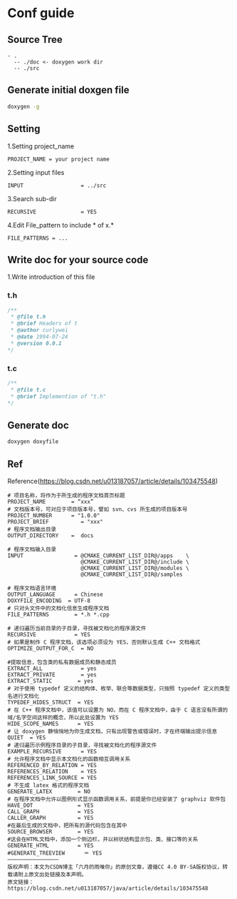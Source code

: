 # Conf guide

## Source Tree

``` text
- .
  -- ./doc <- doxygen work dir
  -- ./src
```

## Generate initial doxgen file

``` bash
doxygen -g
```

## Setting

1.Setting project_name

``` text
PROJECT_NAME = your project name
```

2.Setting input files

``` text
INPUT                  = ../src
```

3.Search sub-dir

``` text
RECURSIVE              = YES
```

4.Edit File_pattern to include \* of x.*

``` text
FILE_PATTERNS = ...
```

## Write doc for your source code

1.Write introduction of this file

### t.h

``` c
/**
 * @file t.h
 * @brief Headers of t
 * @author curlywei
 * @date 1994-07-24
 * @version 0.0.1
*/
```

### t.c

``` c
/**
 * @file t.c
 * @brief Implemention of "t.h"
*/
```

## Generate doc

``` bash
doxygen doxyfile
```

## Ref

Reference(https://blog.csdn.net/u013187057/article/details/103475548)

```
# 项目名称，将作为于所生成的程序文档首页标题
PROJECT_NAME        = “xxx”
# 文档版本号，可对应于项目版本号，譬如 svn、cvs 所生成的项目版本号
PROJECT_NUMBER      = "1.0.0"
PROJECT_BRIEF          = "xxx"
# 程序文档输出目录
OUTPUT_DIRECTORY    =  docs
 
# 程序文档输入目录 
INPUT                = @CMAKE_CURRENT_LIST_DIR@/apps    \
                       @CMAKE_CURRENT_LIST_DIR@/include \
                       @CMAKE_CURRENT_LIST_DIR@/modules \
                       @CMAKE_CURRENT_LIST_DIR@/samples
 
# 程序文档语言环境
OUTPUT_LANGUAGE      = Chinese
DOXYFILE_ENCODING  = UTF-8
# 只对头文件中的文档化信息生成程序文档 
FILE_PATTERNS        = *.h *.cpp
 
# 递归遍历当前目录的子目录，寻找被文档化的程序源文件 
RECURSIVE            = YES 
# 如果是制作 C 程序文档，该选项必须设为 YES，否则默认生成 C++ 文档格式
OPTIMIZE_OUTPUT_FOR_C  = NO
 
#提取信息，包含类的私有数据成员和静态成员
EXTRACT_ALL            = yes
EXTRACT_PRIVATE        = yes
EXTRACT_STATIC        = yes
# 对于使用 typedef 定义的结构体、枚举、联合等数据类型，只按照 typedef 定义的类型名进行文档化
TYPEDEF_HIDES_STRUCT  = YES
# 在 C++ 程序文档中，该值可以设置为 NO，而在 C 程序文档中，由于 C 语言没有所谓的域/名字空间这样的概念，所以此处设置为 YES
HIDE_SCOPE_NAMES      = YES
# 让 doxygen 静悄悄地为你生成文档，只有出现警告或错误时，才在终端输出提示信息
QUIET  = YES
# 递归遍历示例程序目录的子目录，寻找被文档化的程序源文件
EXAMPLE_RECURSIVE      = YES
# 允许程序文档中显示本文档化的函数相互调用关系
REFERENCED_BY_RELATION = YES
REFERENCES_RELATION    = YES
REFERENCES_LINK_SOURCE = YES
# 不生成 latex 格式的程序文档
GENERATE_LATEX        = NO
# 在程序文档中允许以图例形式显示函数调用关系，前提是你已经安装了 graphviz 软件包
HAVE_DOT              = YES
CALL_GRAPH            = YES
CALLER_GRAPH          = YES
#在最后生成的文档中，把所有的源代码包含在其中
SOURCE_BROWSER        = YES
#这会在HTML文档中，添加一个侧边栏，并以树状结构显示包、类、接口等的关系
GENERATE_HTML         = YES
#GENERATE_TREEVIEW      ＝ YES
————————————————
版权声明：本文为CSDN博主「六月的雨唯你」的原创文章，遵循CC 4.0 BY-SA版权协议，转载请附上原文出处链接及本声明。
原文链接：https://blog.csdn.net/u013187057/java/article/details/103475548
```
